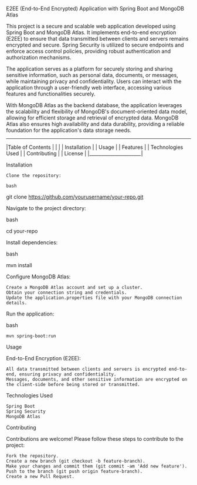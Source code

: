 E2EE (End-to-End Encrypted) Application with Spring Boot and MongoDB Atlas

This project is a secure and scalable web application developed using Spring Boot and MongoDB Atlas. It implements end-to-end encryption (E2EE) to ensure that data transmitted between clients and servers remains encrypted and secure. Spring Security is utilized to secure endpoints and enforce access control policies, providing robust authentication and authorization mechanisms.

The application serves as a platform for securely storing and sharing sensitive information, such as personal data, documents, or messages, while maintaining privacy and confidentiality. Users can interact with the application through a user-friendly web interface, accessing various features and functionalities securely.

With MongoDB Atlas as the backend database, the application leverages the scalability and flexibility of MongoDB's document-oriented data model, allowing for efficient storage and retrieval of encrypted data. MongoDB Atlas also ensures high availability and data durability, providing a reliable foundation for the application's data storage needs.
________________________
|Table of Contents     |
|                      |
|   Installation       |
|    Usage             |
|    Features          |
|    Technologies Used |
|    Contributing      |
|    License           |
|______________________|

Installation

    Clone the repository:

    bash

git clone https://github.com/yourusername/your-repo.git

Navigate to the project directory:

bash

cd your-repo

Install dependencies:

bash

mvn install

Configure MongoDB Atlas:

    Create a MongoDB Atlas account and set up a cluster.
    Obtain your connection string and credentials.
    Update the application.properties file with your MongoDB connection details.

Run the application:

bash

    mvn spring-boot:run

Usage

End-to-End Encryption (E2EE):

    All data transmitted between clients and servers is encrypted end-to-end, ensuring privacy and confidentiality.
    Messages, documents, and other sensitive information are encrypted on the client-side before being stored or transmitted.

Technologies Used

    Spring Boot
    Spring Security
    MongoDB Atlas

Contributing

Contributions are welcome! Please follow these steps to contribute to the project:

    Fork the repository.
    Create a new branch (git checkout -b feature-branch).
    Make your changes and commit them (git commit -am 'Add new feature').
    Push to the branch (git push origin feature-branch).
    Create a new Pull Request.
